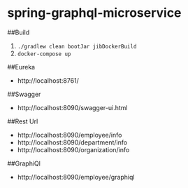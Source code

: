 # spring-graphql-microservice

##Build
1. `./gradlew clean bootJar jibDockerBuild`
2. `docker-compose up` 

##Eureka
* http://localhost:8761/

##Swagger
* http://localhost:8090/swagger-ui.html

##Rest Url
* http://localhost:8090/employee/info
* http://localhost:8090/department/info
* http://localhost:8090/organization/info

##GraphiQl
* http://localhost:8090/employee/graphiql